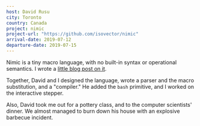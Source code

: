 ```yaml
---
host: David Rusu
city: Toronto
country: Canada
project: nimic
project-url: "https://github.com/isovector/nimic"
arrival-date: 2019-07-12
departure-date: 2019-07-15
---
```


Nimic is a tiny macro language, with no built-in syntax or operational
semantics. I wrote a [little blog post on it][nimic].

[nimic]: https://reasonablypolymorphic.com/blog/nimic/

Together, David and I designed the language, wrote a parser and the macro
substitution, and a "compiler." He added the `bash` primitive, and I worked on
the interactive stepper.

Also, David took me out for a pottery class, and to the computer scientists'
dinner. We almost managed to burn down his house with an explosive barbecue
incident.

